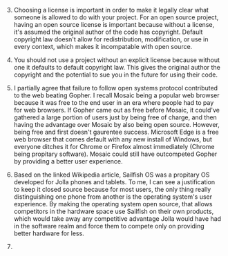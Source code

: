 
3. Choosing a license is important in order to make it legally clear what someone is allowed to do with your project. For an open source project, having an open source license is important because without a license, it's assumed the original author of the code has copyright. Default copyright law doesn't allow for redistribution, modification, or use in every context, which makes it incompatable with open source.

4. You should not use a project without an explicit license because without one it defaults to default copyright law. This gives the original author the copyright and the potential to sue you in the future for using their code.

5. I partially agree that failure to follow open systems protocol contributed to the web beating Gopher. I recall Mosaic being a popular web browser because it was free to the end user in an era where people had to pay for web browsers. If Gopher came out as free before Mosaic, it could've gathered a large portion of users just by being free of charge, and then having the advantage over Mosaic by also being open source. However, being free and first doesn't gaurentee success. Microsoft Edge is a free web browser that comes default with any new install of Windows, but everyone ditches it for Chrome or Firefox almost immediately (Chrome being propitary software). Mosaic could still have outcompeted Gopher by providing a better user experience.

6. Based on the linked Wikipedia article, Sailfish OS was a propitary OS developed for Jolla phones and tablets. To me, I can see a justification to keep it closed source because for most users, the only thing really distinguishing one phone from another is the operating system's user experience. By making the operating system open source, that allows competitors in the hardware space use Sailfish on their own products, which would take away any competitive advantage Jolla would have had in the software realm and force them to compete only on providing better hardware for less.

7. 
